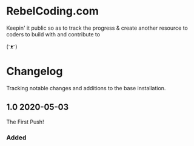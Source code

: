# RebelCoding.com

Keepin' it public so as to track the progress & create another resource to coders to build with and contribute to

(ᵔᴥᵔ)


# Changelog

Tracking notable changes and additions to the base installation.

## 1.0 2020-05-03

The First Push!

### Added

